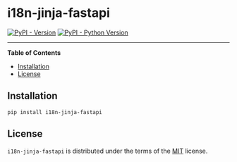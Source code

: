 # i18n-jinja-fastapi

[![PyPI - Version](https://img.shields.io/pypi/v/i18n-jinja-fastapi.svg)](https://pypi.org/project/i18n-jinja-fastapi)
[![PyPI - Python Version](https://img.shields.io/pypi/pyversions/i18n-jinja-fastapi.svg)](https://pypi.org/project/i18n-jinja-fastapi)

-----

**Table of Contents**

- [Installation](#installation)
- [License](#license)

## Installation

```console
pip install i18n-jinja-fastapi
```

## License

`i18n-jinja-fastapi` is distributed under the terms of the [MIT](https://spdx.org/licenses/MIT.html) license.

